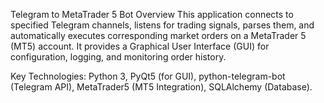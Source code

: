 Telegram to MetaTrader 5 Bot
Overview
This application connects to specified Telegram channels, listens for trading signals, parses them, and automatically executes corresponding market orders on a MetaTrader 5 (MT5) account. It provides a Graphical User Interface (GUI) for configuration, logging, and monitoring order history.

Key Technologies: Python 3, PyQt5 (for GUI), python-telegram-bot (Telegram API), MetaTrader5 (MT5 Integration), SQLAlchemy (Database).
